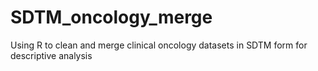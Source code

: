 # SDTM_oncology_merge
Using R to clean and merge clinical oncology datasets in SDTM form for descriptive analysis
